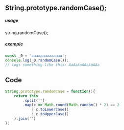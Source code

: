 ## String.prototype.randomCase();
##### usage
string.randomCase();
##### exemple
~~~js
const _0 = 'aaaaaaaaaaaaaa';
console.log(_0.randomCase());
// logs something like this: AaAaAaAAaAaAAa
~~~

## Code
~~~js
String.prototype.randomCase = function(){
	return this
		.split('')
		.map(c => Math.round(Math.random() * 2) == 2
			? c.toLowerCase()
			: c.toUpperCase()
	).join('')
};
~~~
